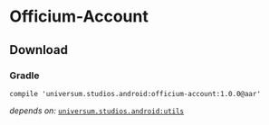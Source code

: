 Officium-Account
===============

## Download ##

### Gradle ###

    compile 'universum.studios.android:officium-account:1.0.0@aar'

_depends on:_
[`universum.studios.android:utils`](https://github.com/universum-studios/android_utils)